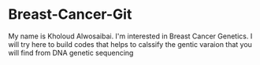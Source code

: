 # Breast-Cancer-Git
My name is Kholoud Alwosaibai.
I'm interested in Breast Cancer Genetics. 
I will try here to build codes that helps to calssify  the gentic varaion that you will find from DNA genetic sequencing 
